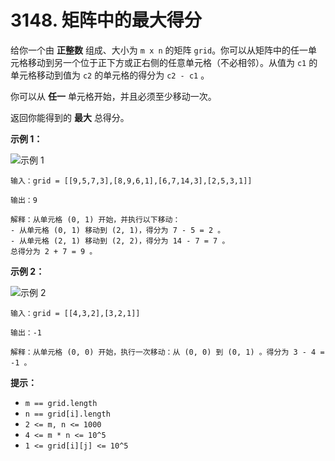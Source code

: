 # 3148. 矩阵中的最大得分

给你一个由 **正整数** 组成、大小为 `m x n` 的矩阵 `grid`。你可以从矩阵中的任一单元格移动到另一个位于正下方或正右侧的任意单元格（不必相邻）。从值为 `c1` 的单元格移动到值为 `c2` 的单元格的得分为 `c2 - c1` 。

你可以从 **任一** 单元格开始，并且必须至少移动一次。

返回你能得到的 **最大** 总得分。

**示例 1：**

![示例 1](https://assets.leetcode.com/uploads/2024/03/14/grid1.png)

```()
输入：grid = [[9,5,7,3],[8,9,6,1],[6,7,14,3],[2,5,3,1]]

输出：9

解释：从单元格 (0, 1) 开始，并执行以下移动：
- 从单元格 (0, 1) 移动到 (2, 1)，得分为 7 - 5 = 2 。
- 从单元格 (2, 1) 移动到 (2, 2)，得分为 14 - 7 = 7 。
总得分为 2 + 7 = 9 。
```

**示例 2：**

![示例 2](https://assets.leetcode.com/uploads/2024/04/08/moregridsdrawio-1.png)

```()
输入：grid = [[4,3,2],[3,2,1]]

输出：-1

解释：从单元格 (0, 0) 开始，执行一次移动：从 (0, 0) 到 (0, 1) 。得分为 3 - 4 = -1 。
```

**提示：**

- `m == grid.length`
- `n == grid[i].length`
- `2 <= m, n <= 1000`
- `4 <= m * n <= 10^5`
- `1 <= grid[i][j] <= 10^5`
